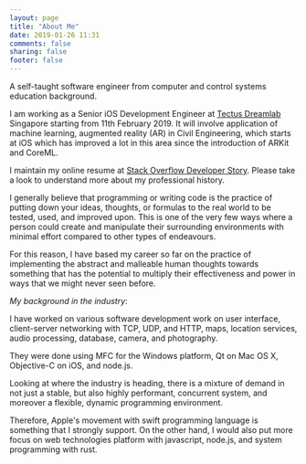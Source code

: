 ```yaml
---
layout: page
title: "About Me"
date: 2019-01-26 11:31
comments: false
sharing: false
footer: false
---
```


A self-taught software engineer from computer and control systems education background.

I am working as a Senior iOS Development Engineer at [Tectus Dreamlab](https://tectusdreamlab.com/) Singapore starting from 11th February 2019. It will involve application of machine learning, augmented reality (AR) in Civil Engineering, which starts at iOS which has improved a lot in this area since the introduction of ARKit and CoreML.

I maintain my online resume at [Stack Overflow Developer Story](https://stackoverflow.com/users/story/167024). Please take a look to understand more about my professional history.

I generally believe that programming or writing code is the practice of putting down your ideas, thoughts, or formulas to the real world to be tested, used, and improved upon. This is one of the very few ways where a person could create and manipulate their surrounding environments with minimal effort compared to other types of endeavours.

For this reason, I have based my career so far on the practice of implementing the abstract and malleable human thoughts towards something that has the potential to multiply their effectiveness and power in ways that we might never seen before.

*My background in the industry*:

I have worked on various software development work on user interface, client-server networking with TCP, UDP, and HTTP, maps, location services, audio processing, database, camera, and photography.

They were done using MFC for the Windows platform, Qt on Mac OS X, Objective-C on iOS, and node.js.

Looking at where the industry is heading, there is a mixture of demand in not just a stable, but also highly performant, concurrent system, and moreover a flexible, dynamic programming environment.

Therefore, Apple's movement with swift programming language is something that I strongly support. On the other hand, I would also put more focus on web technologies platform with javascript, node.js, and system programming with rust.
